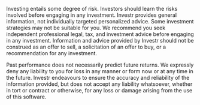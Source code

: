 Investing entails some degree of risk.  Investors should learn the risks involved before engaging in any investment.  Investr provides general information, not individually targeted personalized advice.  Some investment strategies may not be suitable for you.  We recommend you seek independent professional legal, tax, and investment advice before engaging in any investment.  Information and advice provided by Investr should not be construed as an offer to sell, a solicitation of an offer to buy, or a recommendation for any investment.

Past performance does not necessarily predict future returns.  We expressly deny any liability to you for loss in any manner or form now or at any time in the future.  Investr endeavours to ensure the accuracy and reliability of the information provided, but does not accept any liability whatsoever, whether in tort or contract or otherwise, for any loss or damage arising from the use of this software.
